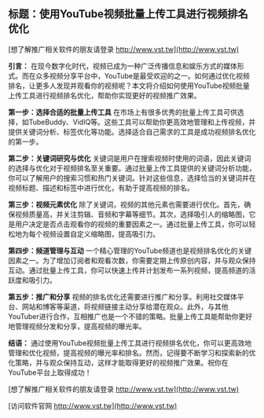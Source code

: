 ## **标题：使用YouTube视频批量上传工具进行视频排名优化**

[想了解推广相关软件的朋友请登录 http://www.vst.tw](http://www.vst.tw)

**引言：**
在现今数字化时代，视频已成为一种广泛传播信息和娱乐方式的媒体形式。而在众多视频分享平台中，YouTube是最受欢迎的之一。如何通过优化视频排名，让更多人发现并观看你的视频呢？本文将介绍如何使用YouTube视频批量上传工具进行视频排名优化，帮助你实现更好的视频推广效果。

**第一步：选择合适的批量上传工具**
在市场上有很多优秀的批量上传工具可供选择，如TubeBuddy、VidIQ等。这些工具可以帮助你更高效地管理和上传视频，并提供关键词分析、标签优化等功能。选择适合自己需求的工具是成功视频排名优化的第一步。

**第二步：关键词研究与优化**
关键词是用户在搜索视频时使用的词语，因此关键词的选择与优化对于视频排名至关重要。通过批量上传工具提供的关键词分析功能，你可以了解用户的搜索习惯和热门关键词。针对这些信息，选择恰当的关键词并在视频标题、描述和标签中进行优化，有助于提高视频的排名。

**第三步：视频元素优化**
除了关键词，视频的其他元素也需要进行优化。首先，确保视频质量高，并关注剪辑、音频和字幕等细节。其次，选择吸引人的缩略图，它是用户决定是否点击观看你的视频的重要因素之一。通过批量上传工具，你可以轻松地为每个视频设置自定义缩略图，提高吸引力。

**第四步：频道管理与互动**
一个精心管理的YouTube频道也是视频排名优化的关键因素之一。为了增加订阅者和观看次数，你需要定期上传原创内容，并与观众保持互动。通过批量上传工具，你可以快速上传并计划发布一系列视频，提高频道的活跃度和吸引力。

**第五步：推广和分享**
视频的排名优化还需要进行推广和分享。利用社交媒体平台、网站和博客等渠道，将视频链接主动分享给潜在观众。此外，与其他YouTuber进行合作，互相推广也是一个不错的策略。批量上传工具能帮助你更好地管理视频分发和分享，提高视频的曝光率。

**结语：**
通过使用YouTube视频批量上传工具进行视频排名优化，你可以更高效地管理和优化视频，提高视频的曝光率和排名。然而，记得要不断学习和探索新的优化策略，并与观众保持互动，这样才能取得更好的视频推广效果。祝你在YouTube平台上取得成功！

[想了解推广相关软件的朋友请登录 http://www.vst.tw](http://www.vst.tw)


[访问软件官网 http://www.vst.tw](http://www.vst.tw)
